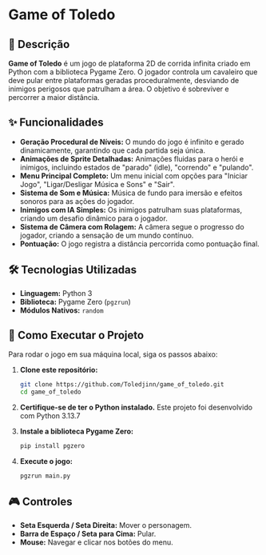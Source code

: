 # Game of Toledo

## 📜 Descrição

**Game of Toledo** é um jogo de plataforma 2D de corrida infinita criado em Python com a biblioteca Pygame Zero. O jogador controla um cavaleiro que deve pular entre plataformas geradas proceduralmente, desviando de inimigos perigosos que patrulham a área. O objetivo é sobreviver e percorrer a maior distância.

## ✨ Funcionalidades

  * **Geração Procedural de Níveis:** O mundo do jogo é infinito e gerado dinamicamente, garantindo que cada partida seja única.
  * **Animações de Sprite Detalhadas:** Animações fluidas para o herói e inimigos, incluindo estados de "parado" (idle), "correndo" e "pulando".
  * **Menu Principal Completo:** Um menu inicial com opções para "Iniciar Jogo", "Ligar/Desligar Música e Sons" e "Sair".
  * **Sistema de Som e Música:** Música de fundo para imersão e efeitos sonoros para as ações do jogador.
  * **Inimigos com IA Simples:** Os inimigos patrulham suas plataformas, criando um desafio dinâmico para o jogador.
  * **Sistema de Câmera com Rolagem:** A câmera segue o progresso do jogador, criando a sensação de um mundo contínuo.
  * **Pontuação:** O jogo registra a distância percorrida como pontuação final.

## 🛠️ Tecnologias Utilizadas

  * **Linguagem:** Python 3
  * **Biblioteca:** Pygame Zero (`pgzrun`)
  * **Módulos Nativos:** `random`

## 🚀 Como Executar o Projeto

Para rodar o jogo em sua máquina local, siga os passos abaixo:

1.  **Clone este repositório:**

    ```bash
    git clone https://github.com/Toledjinn/game_of_toledo.git
    cd game_of_toledo
    ```

2.  **Certifique-se de ter o Python instalado.** Este projeto foi desenvolvido com Python 3.13.7

3.  **Instale a biblioteca Pygame Zero:**

    ```bash
    pip install pgzero
    ```

4. **Execute o jogo:**

    ```bash
    pgzrun main.py
    ```

## 🎮 Controles

  * **Seta Esquerda / Seta Direita:** Mover o personagem.
  * **Barra de Espaço / Seta para Cima:** Pular.
  * **Mouse:** Navegar e clicar nos botões do menu.
